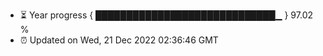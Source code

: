 - ⏳ Year progress { █████████████████████████████▁ } 97.02 %
- ⏰ Updated on Wed, 21 Dec 2022 02:36:46 GMT

